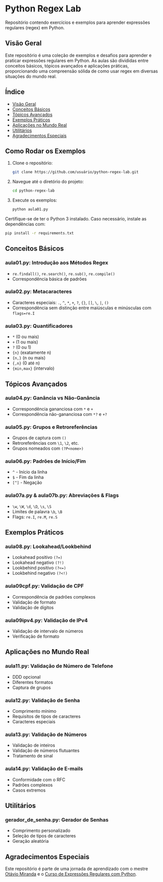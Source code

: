 
# Python Regex Lab
Repositório contendo exercícios e exemplos para aprender expressões regulares (regex) em Python.

## Visão Geral
Este repositório é uma coleção de exemplos e desafios para aprender e praticar expressões regulares em Python. As aulas são divididas entre conceitos básicos, tópicos avançados e aplicações práticas, proporcionando uma compreensão sólida de como usar regex em diversas situações do mundo real.

## Índice
- [Visão Geral](#visão-geral)
- [Conceitos Básicos](#conceitos-básicos)
- [Tópicos Avançados](#tópicos-avançados)
- [Exemplos Práticos](#exemplos-práticos)
- [Aplicações no Mundo Real](#aplicações-no-mundo-real)
- [Utilitários](#utilitários)
- [Agradecimentos Especiais](#agradecimentos-especiais)

## Como Rodar os Exemplos

1. Clone o repositório:
   ```bash
   git clone https://github.com/usuário/python-regex-lab.git
   ```

2. Navegue até o diretório do projeto:
   ```bash
   cd python-regex-lab
   ```

3. Execute os exemplos:
   ```bash
   python aula01.py
   ```

Certifique-se de ter o Python 3 instalado. Caso necessário, instale as dependências com:
```bash
pip install -r requirements.txt
```

## Conceitos Básicos

### **aula01.py**: Introdução aos Métodos Regex
- `re.findall()`, `re.search()`, `re.sub()`, `re.compile()`
- Correspondência básica de padrões

### **aula02.py**: Metacaracteres
- Caracteres especiais: `.`, `^`, `*`, `+`, `?`, `{}`, `[]`, `\`, `|`, `()`
- Correspondência sem distinção entre maiúsculas e minúsculas com `flags=re.I`

### **aula03.py**: Quantificadores
- `*` (0 ou mais)
- `+` (1 ou mais)
- `?` (0 ou 1)
- `{n}` (exatamente n)
- `{n,}` (n ou mais)
- `{,n}` (0 até n)
- `{min,max}` (intervalo)

## Tópicos Avançados

### **aula04.py**: Ganância vs Não-Ganância
- Correspondência gananciosa com `*` e `+`
- Correspondência não-gananciosa com `*?` e `+?`

### **aula05.py**: Grupos e Retroreferências
- Grupos de captura com `()`
- Retroreferências com `\1`, `\2`, etc.
- Grupos nomeados com `(?P<nome>)`

### **aula06.py**: Padrões de Início/Fim
- `^` - Início da linha
- `$` - Fim da linha
- `[^]` - Negação

### **aula07a.py** & **aula07b.py**: Abreviações & Flags
- `\w`, `\W`, `\d`, `\D`, `\s`, `\S`
- Limites de palavra `\b`, `\B`
- Flags: `re.I`, `re.M`, `re.S`

## Exemplos Práticos

### **aula08.py**: Lookahead/Lookbehind
- Lookahead positivo `(?=)`
- Lookahead negativo `(?!)`
- Lookbehind positivo `(?<=)`
- Lookbehind negativo `(?<!)`

### **aula09cpf.py**: Validação de CPF
- Correspondência de padrões complexos
- Validação de formato
- Validação de dígitos

### **aula09ipv4.py**: Validação de IPv4
- Validação de intervalo de números
- Verificação de formato

## Aplicações no Mundo Real

### **aula11.py**: Validação de Número de Telefone
- DDD opcional
- Diferentes formatos
- Captura de grupos

### **aula12.py**: Validação de Senha
- Comprimento mínimo
- Requisitos de tipos de caracteres
- Caracteres especiais

### **aula13.py**: Validação de Números
- Validação de inteiros
- Validação de números flutuantes
- Tratamento de sinal

### **aula14.py**: Validação de E-mails
- Conformidade com o RFC
- Padrões complexos
- Casos extremos

## Utilitários

### **gerador_de_senha.py**: Gerador de Senhas
- Comprimento personalizado
- Seleção de tipos de caracteres
- Geração aleatória

## Agradecimentos Especiais
Este repositório é parte de uma jornada de aprendizado com o mestre [Otávio Miranda](https://github.com/luizomf) e o [Curso de Expressões Regulares com Python](https://www.udemy.com/course/expressoes-regulares-com-python-3-curso-gratuito/).
